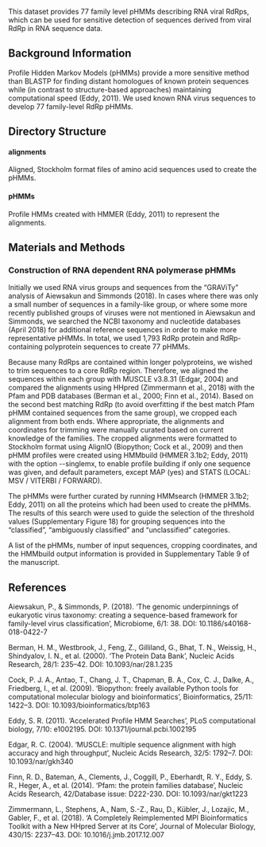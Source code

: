 This dataset provides 77 family level pHMMs describing RNA viral RdRps, which can be used for sensitive detection of sequences derived from viral RdRp in RNA sequence data.


## Background Information
Profile Hidden Markov Models (pHMMs) provide a more sensitive method than BLASTP for finding distant homologues of known protein sequences while (in contrast to structure-based approaches) maintaining computational speed (Eddy, 2011). We used known RNA virus sequences to develop 77 family-level RdRp pHMMs. 

## Directory Structure
#### alignments
Aligned, Stockholm format files of amino acid sequences used to create the pHMMs.

#### pHMMs
Profile HMMs created with HMMER (Eddy, 2011) to represent the alignments.

## Materials and Methods
### Construction of RNA dependent RNA polymerase pHMMs
Initially we used RNA virus groups and sequences from the “GRAViTy” analysis of Aiewsakun and Simmonds (2018). In cases where there was only a small number of sequences in a family-like group, or where some more recently published groups of viruses were not mentioned in Aiewsakun and Simmonds, we searched the NCBI taxonomy and nucleotide databases (April 2018) for additional reference sequences in order to make more representative pHMMs. In total, we used 1,793 RdRp protein and RdRp-containing polyprotein sequences to create 77 pHMMs.

Because many RdRps are contained within longer polyproteins, we wished to trim sequences to a core RdRp region. Therefore, we aligned the sequences within each group with MUSCLE v3.8.31 (Edgar, 2004) and compared the alignments using HHpred (Zimmermann et al., 2018) with the Pfam and PDB databases (Berman et al., 2000; Finn et al., 2014). Based on the second best matching RdRp (to avoid overfitting if the best match Pfam pHMM contained sequences from the same group), we cropped each alignment from both ends. Where appropriate, the alignments and coordinates for trimming were manually curated based on current knowledge of the families. The cropped alignments were formatted to Stockholm format using AlignIO (Biopython; Cock et al., 2009) and then pHMM profiles were created using HMMbuild (HMMER 3.1b2; Eddy, 2011) with the option --singlemx, to enable profile building if only one sequence was given, and default parameters, except MAP (yes) and STATS (LOCAL: MSV / VITERBI / FORWARD). 

The pHMMs were further curated by running HMMsearch (HMMER 3.1b2; Eddy, 2011) on all the proteins which had been used to create the pHMMs. The results of this search were used to guide the selection of the threshold values (Supplementary Figure 18) for grouping sequences into the “classified”, “ambiguously classified” and “unclassified” categories. 

A list of the pHMMs, number of input sequences, cropping coordinates, and the HMMbuild output information is provided in Supplementary Table 9 of the manuscript.

## References
Aiewsakun, P., & Simmonds, P. (2018). ‘The genomic underpinnings of eukaryotic virus taxonomy: creating a sequence-based framework for family-level virus classification’, Microbiome, 6/1: 38. DOI: 10.1186/s40168-018-0422-7

Berman, H. M., Westbrook, J., Feng, Z., Gilliland, G., Bhat, T. N., Weissig, H., Shindyalov, I. N., et al. (2000). ‘The Protein Data Bank’, Nucleic Acids Research, 28/1: 235–42. DOI: 10.1093/nar/28.1.235

Cock, P. J. A., Antao, T., Chang, J. T., Chapman, B. A., Cox, C. J., Dalke, A., Friedberg, I., et al. (2009). ‘Biopython: freely available Python tools for computational molecular biology and bioinformatics’, Bioinformatics, 25/11: 1422–3. DOI: 10.1093/bioinformatics/btp163

Eddy, S. R. (2011). ‘Accelerated Profile HMM Searches’, PLoS computational biology, 7/10: e1002195. DOI: 10.1371/journal.pcbi.1002195

Edgar, R. C. (2004). ‘MUSCLE: multiple sequence alignment with high accuracy and high throughput’, Nucleic Acids Research, 32/5: 1792–7. DOI: 10.1093/nar/gkh340

Finn, R. D., Bateman, A., Clements, J., Coggill, P., Eberhardt, R. Y., Eddy, S. R., Heger, A., et al. (2014). ‘Pfam: the protein families database’, Nucleic Acids Research, 42/Database issue: D222-230. DOI: 10.1093/nar/gkt1223

Zimmermann, L., Stephens, A., Nam, S.-Z., Rau, D., Kübler, J., Lozajic, M., Gabler, F., et al. (2018). ‘A Completely Reimplemented MPI Bioinformatics Toolkit with a New HHpred Server at its Core’, Journal of Molecular Biology, 430/15: 2237–43. DOI: 10.1016/j.jmb.2017.12.007